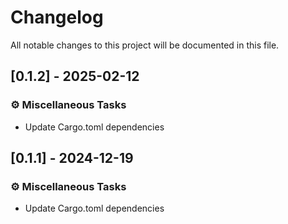 # Changelog

All notable changes to this project will be documented in this file.

## [0.1.2] - 2025-02-12

### ⚙️ Miscellaneous Tasks

- Update Cargo.toml dependencies

<!-- generated by git-cliff -->
## [0.1.1] - 2024-12-19

### ⚙️ Miscellaneous Tasks

- Update Cargo.toml dependencies

<!-- generated by git-cliff -->
